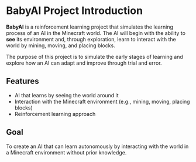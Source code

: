 # BabyAI Project Introduction

**BabyAI** is a reinforcement learning project that simulates the learning process of an AI in the Minecraft world. The AI will begin with the ability to **see** its environment and, through exploration, learn to interact with the world by mining, moving, and placing blocks.

The purpose of this project is to simulate the early stages of learning and explore how an AI can adapt and improve through trial and error.

## Features
- AI that learns by seeing the world around it
- Interaction with the Minecraft environment (e.g., mining, moving, placing blocks)
- Reinforcement learning approach

## Goal
To create an AI that can learn autonomously by interacting with the world in a Minecraft environment without prior knowledge.
